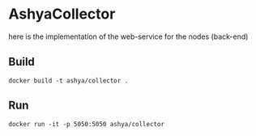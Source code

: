# AshyaCollector 
here is the implementation of the web-service for the nodes (back-end)

## Build

```
docker build -t ashya/collector . 
```

## Run

```
docker run -it -p 5050:5050 ashya/collector
```
